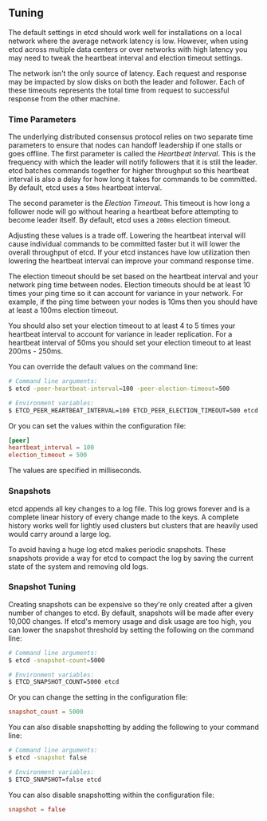 ## Tuning

The default settings in etcd should work well for installations on a local network where the average network latency is low.
However, when using etcd across multiple data centers or over networks with high latency you may need to tweak the heartbeat interval and election timeout settings.

The network isn't the only source of latency. Each request and response may be impacted by slow disks on both the leader and follower. Each of these timeouts represents the total time from request to successful response from the other machine.

### Time Parameters

The underlying distributed consensus protocol relies on two separate time parameters to ensure that nodes can handoff leadership if one stalls or goes offline.
The first parameter is called the *Heartbeat Interval*.
This is the frequency with which the leader will notify followers that it is still the leader.
etcd batches commands together for higher throughput so this heartbeat interval is also a delay for how long it takes for commands to be committed.
By default, etcd uses a `50ms` heartbeat interval.

The second parameter is the *Election Timeout*.
This timeout is how long a follower node will go without hearing a heartbeat before attempting to become leader itself.
By default, etcd uses a `200ms` election timeout.

Adjusting these values is a trade off.
Lowering the heartbeat interval will cause individual commands to be committed faster but it will lower the overall throughput of etcd.
If your etcd instances have low utilization then lowering the heartbeat interval can improve your command response time.

The election timeout should be set based on the heartbeat interval and your network ping time between nodes.
Election timeouts should be at least 10 times your ping time so it can account for variance in your network.
For example, if the ping time between your nodes is 10ms then you should have at least a 100ms election timeout.

You should also set your election timeout to at least 4 to 5 times your heartbeat interval to account for variance in leader replication.
For a heartbeat interval of 50ms you should set your election timeout to at least 200ms - 250ms.

You can override the default values on the command line:

```sh
# Command line arguments:
$ etcd -peer-heartbeat-interval=100 -peer-election-timeout=500

# Environment variables:
$ ETCD_PEER_HEARTBEAT_INTERVAL=100 ETCD_PEER_ELECTION_TIMEOUT=500 etcd
```

Or you can set the values within the configuration file:

```toml
[peer]
heartbeat_interval = 100
election_timeout = 500
```

The values are specified in milliseconds.


### Snapshots

etcd appends all key changes to a log file.
This log grows forever and is a complete linear history of every change made to the keys.
A complete history works well for lightly used clusters but clusters that are heavily used would carry around a large log.

To avoid having a huge log etcd makes periodic snapshots.
These snapshots provide a way for etcd to compact the log by saving the current state of the system and removing old logs.

### Snapshot Tuning

Creating snapshots can be expensive so they're only created after a given number of changes to etcd.
By default, snapshots will be made after every 10,000 changes.
If etcd's memory usage and disk usage are too high, you can lower the snapshot threshold by setting the following on the command line:

```sh
# Command line arguments:
$ etcd -snapshot-count=5000

# Environment variables:
$ ETCD_SNAPSHOT_COUNT=5000 etcd
```

Or you can change the setting in the configuration file:

```toml
snapshot_count = 5000
```

You can also disable snapshotting by adding the following to your command line:

```sh
# Command line arguments:
$ etcd -snapshot false

# Environment variables:
$ ETCD_SNAPSHOT=false etcd
```

You can also disable snapshotting within the configuration file:

```toml
snapshot = false
```
